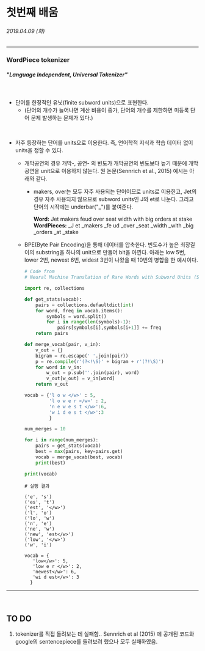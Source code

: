 # 첫번째 배움
###### 2019.04.09 (화)
-----

### WordPiece tokenizer
##### "Language Independent, Universal Tokenizer" 

<br>

* 단어를 한정적인 유닛(finite subword units)으로 표현한다.
  + (단어의 개수가 늘어나면 계산 비용이 증가, 단어의 개수를 제한하면 미등록 단어 문제 발생하는 문제가 있다.)

<br>

* 자주 등장하는 단어를 units으로 이용한다. 즉, 언어학적 지식과 학습 데이터 없이 units을 정할 수 있다.
  + 개막공연의 경우 개막-, 공연- 의 빈도가 개막공연의 빈도보다 높기 때문에 개막공연을 unit으로 이용하지 않는다. 원 논문(Sennrich et al., 2015) 예시는 아래와 같다.
    - makers, over는 모두 자주 사용되는 단어이므로 units로 이용한고, Jet의 경우 자주 사용되지 않으므로 subword units인 J와 et로 나눈다. 그리고 단어의 시작에는 underbar("\_")를 붙여준다.
      
       **Word:** Jet makers feud over seat width with big orders at stake  
       **WordPieces:** \_J et \_makers \_fe ud \_over \_seat \_width \_with \_big \_orders \_at \_stake
      
  + BPE(Byte Pair Encoding)을 통해 데이터를 압축한다. 빈도수가 높은 최장길이의 substring을 하나의 unit으로 만들어 bit을 아낀다. 아래는 low 5번, lower 2번, newest 6번, widest 3번이 나왔을 때 10번의 병합을 한 예시이다. 
      
      ```python
      # Code from 
      # Neural Machine Translation of Rare Words with Subword Units (Sennrich et al., 2015)

      import re, collections

      def get_stats(vocab):
          pairs = collections.defaultdict(int)
          for word, freq in vocab.items():
              symbols = word.split()
              for i in range(len(symbols)-1):
                  pairs[symbols[i],symbols[i+1]] += freq
          return pairs

      def merge_vocab(pair, v_in):
          v_out = {}
          bigram = re.escape(' '.join(pair))
          p = re.compile(r'(?<!\S)' + bigram + r'(?!\S)')
          for word in v_in:
              w_out = p.sub(''.join(pair), word)
              v_out[w_out] = v_in[word]
          return v_out

      vocab = {'l o w </w>' : 5,
               'l o w e r </w>' : 2,
               'n e w e s t </w>':6,
               'w i d e s t </w>':3
               }

      num_merges = 10

      for i in range(num_merges):
          pairs = get_stats(vocab)
          best = max(pairs, key=pairs.get)
          vocab = merge_vocab(best, vocab)
          print(best)

      print(vocab)
      ```
      ```
      # 실행 결과
      
      ('e', 's')
      ('es', 't')
      ('est', '</w>')
      ('l', 'o')
      ('lo', 'w')
      ('n', 'e')
      ('ne', 'w')
      ('new', 'est</w>')
      ('low', '</w>')
      ('w', 'i')
      
      vocab = {
         'low</w>': 5, 
         'low e r </w>': 2, 
         'newest</w>': 6, 
         'wi d est</w>': 3
        }
      ```

--------
<br>

## TO DO

1. tokenizer를 직접 돌려보는 데 실패함.. Sennrich et al (2015) 에 공개된 코드와 google의 sentencepiece를 돌려보려 했으나 모두 실패하였음.
